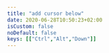 ```yaml
---
title: "add cursor below"
date: 2020-06-28T10:50:23+02:00
isCustom: false
noDefault: false
keys: [["Ctrl","Alt","Down"]]
---
```

